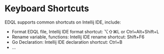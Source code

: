 # Keyboard Shortcuts

EDQL supports common shortcuts on Intellij IDE, include:

* Format EDQL file, Intellij IDE format shortcut: ⌥⇧⌘L or Ctrl+Alt+Shift+L
* Rename variable, functions: Intellij IDE rename shortcut: Shift+F6
* Go Declaration: Intellij IDE declaration shortcut: Ctrl+B
* ...
